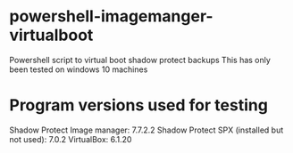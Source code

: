 # powershell-imagemanger-virtualboot
Powershell script to virtual boot shadow protect backups
This has only been tested on windows 10 machines

# Program versions used for testing
Shadow Protect Image manager: 7.7.2.2
Shadow Protect SPX (installed but not used): 7.0.2
VirtualBox: 6.1.20
